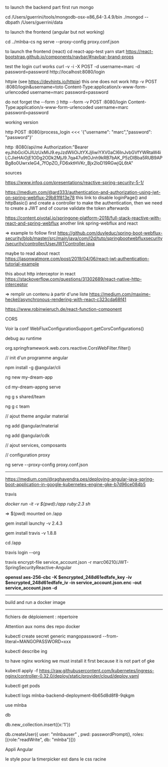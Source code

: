 to launch the backend part first run mongo

cd /Users/guerrini/tools/mongodb-osx-x86_64-3.4.9/bin
./mongod --dbpath /Users/guerrini/data


to launch the frontend (angular but not working)

cd ../mlnba-cs
ng serve --proxy-config proxy.conf.json

to launch the frontend (react)
cd react-app-test
yarn start
https://react-bootstrap.github.io/components/navbar/#navbar-brand-props

test the login
curl works
curl -v -i -X POST -d username=marc -d password=password http://localhost:8080/login

httpie (see https://devhints.io/httpie)
this one does not work
http -v POST :8080/login&username=toto Content-Type:application/x-www-form-urlencoded username=marc password=password

do not forget the --form :)
http --form -v POST :8080/login Content-Type:application/x-www-form-urlencoded username=marc password=password

working version

http POST :8080/process_login <<< '{"username": "marc","password": "password"}'

http :8080/api/me Authorization:"Bearer eyJhbGciOiJIUzUxMiJ9.eyJzdWIiOiJtYXJjIiwiYXV0aCI6InJvbGVfYWRtaW4iLCJleHAiOjE1ODg2ODk2MjJ9.7qa47u9tOJnh9kRB7bAK_P5zDIBba5RUB9APBg8o0UwrxIeG4_7fOpZO_FD6xktHVKr_Bjx2loD19RGwjQL6tA"



sources

https://www.infoq.com/presentations/reactive-spring-security-5-1/

https://medium.com/@ard333/authentication-and-authorization-using-jwt-on-spring-webflux-29b81f813e78
this link to disable loginPage() and httpBasic() and create a controller to make the 
authentication, then we need to create a JWT and of course validate the token afterwards

https://content.pivotal.io/springone-platform-2018/full-stack-reactive-with-react-and-spring-webflux
another link spring-webflux and react

=> example to follow first 
https://github.com/duyleduc/spring-boot-webflux-security/blob/master/src/main/java/com/l2d/tuto/springbootwebfluxsecurity/security/controller/UserJWTController.java

maybe to read about react https://jasonwatmore.com/post/2019/04/06/react-jwt-authentication-tutorial-example

this about http interceptor in react
https://stackoverflow.com/questions/31302689/react-native-http-interceptor


=> remplir un contenu à partir d'une liste
https://medium.com/maxime-heckel/asynchronous-rendering-with-react-c323cda68f41

https://www.robinwieruch.de/react-function-component





CORS



Voir la conf WebFluxConfigurationSupport.getCorsConfigurations()



debug au runtime

org.springframework.web.cors.reactive.CorsWebFilter.filter()





// init d'un programme angular

npm install -g @angular/cli

ng new my-dream-app

cd my-dream-appng serve

ng g s shared/team

ng g c team

// ajout theme angular material

ng add @angular/material

ng add @angular/cdk

// ajout services, composants

// configuration proxy

ng serve --proxy-config proxy.conf.json





------------

https://medium.com/@raghavendra.pes/deploying-angular-java-spring-boot-application-in-google-kubernetes-engine-gke-b7d96ce084b5



travis



*docker run -it -v $(pwd):/app ruby:2.3 sh*

=> $(pwd) mounted on /app

gem install launchy -v 2.4.3

gem install travis -v 1.8.8

cd /app

travis login --org

travis encrypt-file service_account.json -r marc06210/JWT-SpringSecurityReactive-Angular 

**openssl aes-256-cbc -K $encrypted_248d61edfafe_key -iv $encrypted_248d61edfafe_iv -in service_account.json.enc -out service_account.json -d**







----

build and run a docker image







----



fichiers de déploiement : répertoire 

Attention aux noms des repo docker



kubectl create secret generic mangopassword --from-literal=MANGOPASSWORD=xxx



kubectl describe ing



to have nginx working we must install it first because it is not part of gke

kubectl apply -f https://raw.githubusercontent.com/kubernetes/ingress-nginx/controller-0.32.0/deploy/static/provider/cloud/deploy.yaml



kubectl get pods

kubectl logs mlnba-backend-deployment-6b65d8d8f8-9qkgm







use mlnba

db

db.new_collection.insert({x:'1'})

db.createUser({ user: "mlnbauser" , pwd: passwordPrompt(), roles: [{role:"readWrite", db: "mlnba"}]})





Appli Angular

le style pour la timerpicker est dans le css racine



